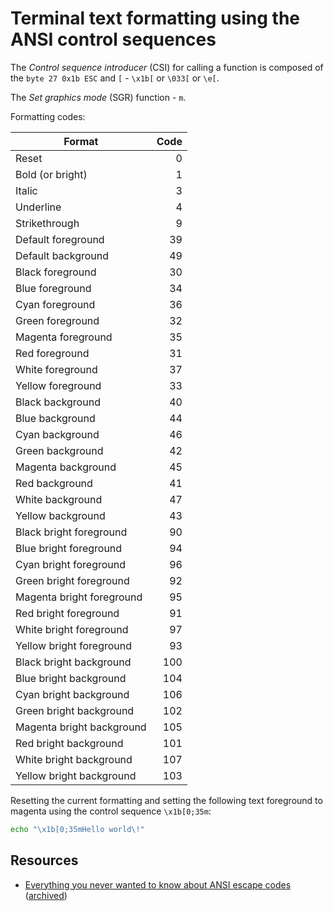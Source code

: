 # Terminal text formatting using the ANSI control sequences

The _Control sequence introducer_ (CSI) for calling a function is composed of the `byte 27 0x1b ESC` and `[` - `\x1b[` or `\033[` or `\e[`.

The _Set graphics mode_ (SGR) function - `m`.

Formatting codes:

| Format                    | Code |
| ------------------------- | ---: |
| Reset                     |    0 |
| Bold (or bright)          |    1 |
| Italic                    |    3 |
| Underline                 |    4 |
| Strikethrough             |    9 |
| Default foreground        |   39 |
| Default background        |   49 |
| Black foreground          |   30 |
| Blue foreground           |   34 |
| Cyan foreground           |   36 |
| Green foreground          |   32 |
| Magenta foreground        |   35 |
| Red foreground            |   31 |
| White foreground          |   37 |
| Yellow foreground         |   33 |
| Black background          |   40 |
| Blue background           |   44 |
| Cyan background           |   46 |
| Green background          |   42 |
| Magenta background        |   45 |
| Red background            |   41 |
| White background          |   47 |
| Yellow background         |   43 |
| Black bright foreground   |   90 |
| Blue bright foreground    |   94 |
| Cyan bright foreground    |   96 |
| Green bright foreground   |   92 |
| Magenta bright foreground |   95 |
| Red bright foreground     |   91 |
| White bright foreground   |   97 |
| Yellow bright foreground  |   93 |
| Black bright background   |  100 |
| Blue bright background    |  104 |
| Cyan bright background    |  106 |
| Green bright background   |  102 |
| Magenta bright background |  105 |
| Red bright background     |  101 |
| White bright background   |  107 |
| Yellow bright background  |  103 |

Resetting the current formatting and setting the following text foreground to magenta using the control sequence `\x1b[0;35m`:

```sh
echo "\x1b[0;35mHello world\!"
```

## Resources

-   [Everything you never wanted to know about ANSI escape codes](https://notes.burke.libbey.me/ansi-escape-codes/)
    ([archived](https://archive.is/20210203094825/https://notes.burke.libbey.me/ansi-escape-codes/))
